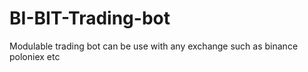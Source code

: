 # BI-BIT-Trading-bot

Modulable trading bot can be use with any exchange such as binance poloniex etc
